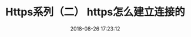 ---
title: Https系列（二） https怎么建立连接的
date: 2018-08-26 17:23:12
tags: [Http, Https]
categories: [Http]
description: https怎么建立连接的
---